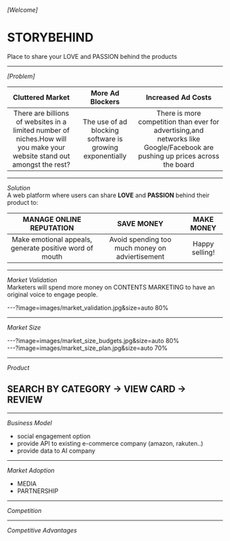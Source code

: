 _[Welcome]_  
# STORYBEHIND  
Place to share your LOVE and PASSION behind the products

---
_[Problem]_  

|__Cluttered Market__|__More Ad Blockers__|__Increased Ad Costs__|
|:--:|:--:|:--:|
|There are billions of websites in a limited number of niches.How will you make your website stand out amongst the rest?|The use of ad blocking software is growing exponentially|There is more competition than ever for advertising,and networks like Google/Facebook are pushing up prices across the board|

---
_Solution_  
A web platform where users can share __LOVE__ and __PASSION__ behind their product to: 

|__MANAGE ONLINE REPUTATION__|__SAVE MONEY__ |__MAKE MONEY__|
|:--:|:--:|:--:|
|Make emotional appeals, generate positive word of mouth|Avoid spending too much money on adviertisement|Happy selling!|

---
_Market Validation_  
Marketers will spend more money on CONTENTS MARKETING to have an original voice to engage people.  

---?image=images/market_validation.jpg&size=auto 80%

---
_Market Size_

---?image=images/market_size_budgets.jpg&size=auto 80%  
---?image=images/market_size_plan.jpg&size=auto 70%  

---
_Product_ 
## SEARCH BY CATEGORY -> VIEW CARD -> REVIEW

---
_Business Model_

- social engagement option
- provide API to existing e-commerce company (amazon, rakuten..)
- provide data to AI company

---
_Market Adoption_ 

- MEDIA
- PARTNERSHIP

---
_Competition_

---
_Competitive Advantages_


